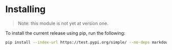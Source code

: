 # Installing

> Note: this module is not yet at version one.

To install the current release using pip, run the following:

```sh
pip install --index-url https://test.pypi.org/simple/ --no-deps markdown-writer-atidyshirt
```
